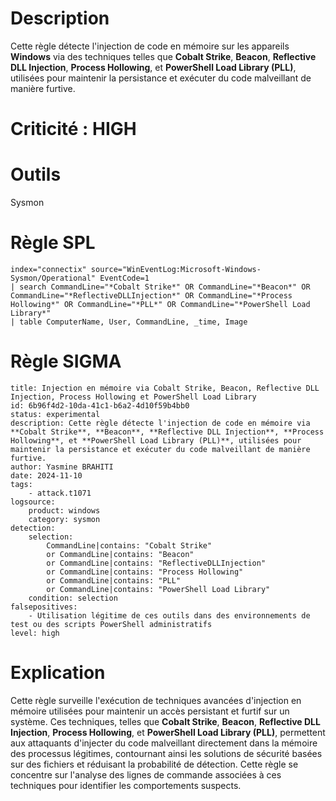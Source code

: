 # Description

Cette règle détecte l'injection de code en mémoire sur les appareils **Windows** via des techniques telles que **Cobalt Strike**, **Beacon**, **Reflective DLL Injection**, **Process Hollowing**, et **PowerShell Load Library (PLL)**, utilisées pour maintenir la persistance et exécuter du code malveillant de manière furtive.

# Criticité : **HIGH**

# Outils

Sysmon

# Règle SPL

```
index="connectix" source="WinEventLog:Microsoft-Windows-Sysmon/Operational" EventCode=1
| search CommandLine="*Cobalt Strike*" OR CommandLine="*Beacon*" OR CommandLine="*ReflectiveDLLInjection*" OR CommandLine="*Process Hollowing*" OR CommandLine="*PLL*" OR CommandLine="*PowerShell Load Library*"
| table ComputerName, User, CommandLine, _time, Image
```

# Règle SIGMA

```
title: Injection en mémoire via Cobalt Strike, Beacon, Reflective DLL Injection, Process Hollowing et PowerShell Load Library
id: 6b96f4d2-10da-41c1-b6a2-4d10f59b4bb0
status: experimental
description: Cette règle détecte l'injection de code en mémoire via **Cobalt Strike**, **Beacon**, **Reflective DLL Injection**, **Process Hollowing**, et **PowerShell Load Library (PLL)**, utilisées pour maintenir la persistance et exécuter du code malveillant de manière furtive.
author: Yasmine BRAHITI
date: 2024-11-10
tags:
    - attack.t1071
logsource:
    product: windows
    category: sysmon
detection:
    selection:
        CommandLine|contains: "Cobalt Strike"
        or CommandLine|contains: "Beacon"
        or CommandLine|contains: "ReflectiveDLLInjection"
        or CommandLine|contains: "Process Hollowing"
        or CommandLine|contains: "PLL"
        or CommandLine|contains: "PowerShell Load Library"
    condition: selection
falsepositives:
    - Utilisation légitime de ces outils dans des environnements de test ou des scripts PowerShell administratifs
level: high
```

# Explication

Cette règle surveille l'exécution de techniques avancées d'injection en mémoire utilisées pour maintenir un accès persistant et furtif sur un système. Ces techniques, telles que **Cobalt Strike**, **Beacon**, **Reflective DLL Injection**, **Process Hollowing**, et **PowerShell Load Library (PLL)**, permettent aux attaquants d'injecter du code malveillant directement dans la mémoire des processus légitimes, contournant ainsi les solutions de sécurité basées sur des fichiers et réduisant la probabilité de détection. Cette règle se concentre sur l'analyse des lignes de commande associées à ces techniques pour identifier les comportements suspects.
